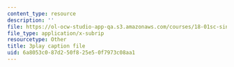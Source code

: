 ```yaml
---
content_type: resource
description: ''
file: https://ol-ocw-studio-app-qa.s3.amazonaws.com/courses/18-01sc-single-variable-calculus-fall-2010/6a8053c087d250f825e50f7973c08aa1_aar099Xh5W4.srt
file_type: application/x-subrip
resourcetype: Other
title: 3play caption file
uid: 6a8053c0-87d2-50f8-25e5-0f7973c08aa1
---
```

